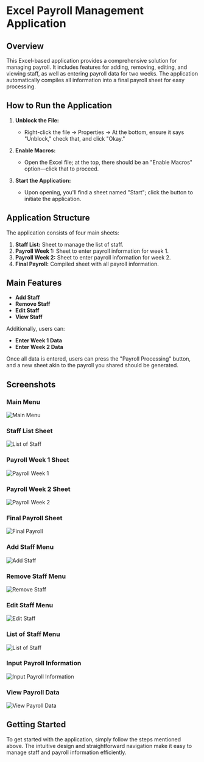 # Excel Payroll Management Application

## Overview

This Excel-based application provides a comprehensive solution for managing payroll. It includes features for adding, removing, editing, and viewing staff, as well as entering payroll data for two weeks. The application automatically compiles all information into a final payroll sheet for easy processing.

## How to Run the Application

1. **Unblock the File:**
   - Right-click the file -> Properties -> At the bottom, ensure it says "Unblock," check that, and click "Okay."

2. **Enable Macros:**
   - Open the Excel file; at the top, there should be an "Enable Macros" option—click that to proceed.

3. **Start the Application:**
   - Upon opening, you'll find a sheet named "Start"; click the button to initiate the application.

## Application Structure

The application consists of four main sheets:
1. **Staff List:** Sheet to manage the list of staff.
2. **Payroll Week 1:** Sheet to enter payroll information for week 1.
3. **Payroll Week 2:** Sheet to enter payroll information for week 2.
4. **Final Payroll:** Compiled sheet with all payroll information.

## Main Features

- **Add Staff**
- **Remove Staff**
- **Edit Staff**
- **View Staff**

Additionally, users can:
- **Enter Week 1 Data**
- **Enter Week 2 Data**

Once all data is entered, users can press the "Payroll Processing" button, and a new sheet akin to the payroll you shared should be generated.

## Screenshots

### Main Menu
![Main Menu](https://github.com/Indrr27/PayrollVBA/blob/main/images/Main.png)

### Staff List Sheet
![List of Staff](https://github.com/Indrr27/PayrollVBA/blob/main/images/Sheet1.png)

### Payroll Week 1 Sheet
![Payroll Week 1](https://github.com/Indrr27/PayrollVBA/blob/main/images/payrollw1.png)

### Payroll Week 2 Sheet
![Payroll Week 2](https://github.com/Indrr27/PayrollVBA/blob/main/images/payrollw2.png)

### Final Payroll Sheet
![Final Payroll](https://github.com/Indrr27/PayrollVBA/blob/main/images/final.png)

### Add Staff Menu
![Add Staff](https://github.com/Indrr27/PayrollVBA/blob/main/images/add.png)

### Remove Staff Menu
![Remove Staff](https://github.com/Indrr27/PayrollVBA/blob/main/images/remove.png)

### Edit Staff Menu
![Edit Staff](https://github.com/Indrr27/PayrollVBA/blob/main/images/edit.png)

### List of Staff Menu
![List of Staff](https://github.com/Indrr27/PayrollVBA/blob/main/images/list.png)

### Input Payroll Information
![Input Payroll Information](https://github.com/Indrr27/PayrollVBA/blob/main/images/data.png)

### View Payroll Data
![View Payroll Data](https://github.com/Indrr27/PayrollVBA/blob/main/images/view.png)

## Getting Started

To get started with the application, simply follow the steps mentioned above. The intuitive design and straightforward navigation make it easy to manage staff and payroll information efficiently.
